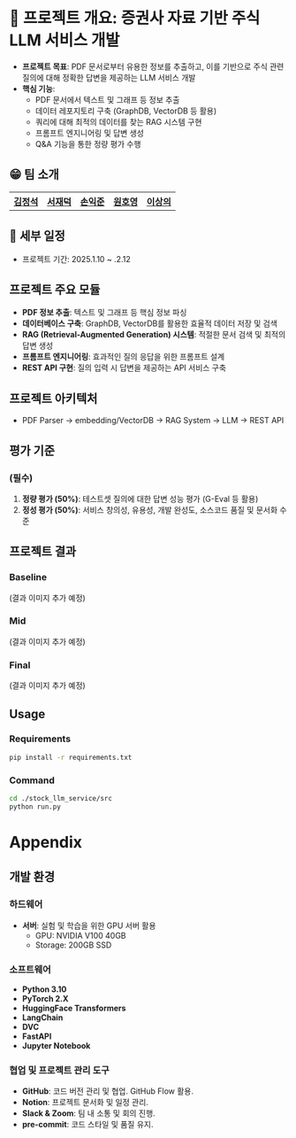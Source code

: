# 📕 프로젝트 개요: 증권사 자료 기반 주식 LLM 서비스 개발

- **프로젝트 목표**: PDF 문서로부터 유용한 정보를 추출하고, 이를 기반으로 주식 관련 질의에 대해 정확한 답변을 제공하는 LLM 서비스 개발
- **핵심 기능**:
  - PDF 문서에서 텍스트 및 그래프 등 정보 추출
  - 데이터 레포지토리 구축 (GraphDB, VectorDB 등 활용)
  - 쿼리에 대해 최적의 데이터를 찾는 RAG 시스템 구현
  - 프롬프트 엔지니어링 및 답변 생성
  - Q&A 기능을 통한 정량 평가 수행
  
## 😁 팀 소개
<table style="width: 100%; text-align: center;">
  <tr>
    <th><a href="https://github.com/privetin">김정석</a></th>
    <th><a href="https://github.com/jduck301">서재덕</a></th>
    <th><a href="https://github.com/son0179">손익준</a></th>
    <th><a href="https://github.com/WHY1862">원호영</a></th>
    <th><a href="https://github.com/LeSaUi">이상의</a></th>
  </tr>
</table>

## 📆 세부 일정
- 프로젝트 기간: 2025.1.10 ~ .2.12

## 프로젝트 주요 모듈
- **PDF 정보 추출**: 텍스트 및 그래프 등 핵심 정보 파싱
- **데이터베이스 구축**: GraphDB, VectorDB를 활용한 효율적 데이터 저장 및 검색
- **RAG (Retrieval-Augmented Generation) 시스템**: 적절한 문서 검색 및 최적의 답변 생성
- **프롬프트 엔지니어링**: 효과적인 질의 응답을 위한 프롬프트 설계
- **REST API 구현**: 질의 입력 시 답변을 제공하는 API 서비스 구축

## 프로젝트 아키텍처
- PDF Parser → embedding/VectorDB → RAG System → LLM → REST API

## 평가 기준
### (필수)
1. **정량 평가 (50%)**: 테스트셋 질의에 대한 답변 성능 평가 (G-Eval 등 활용)
2. **정성 평가 (50%)**: 서비스 창의성, 유용성, 개발 완성도, 소스코드 품질 및 문서화 수준

## 프로젝트 결과
### Baseline
(결과 이미지 추가 예정)

### Mid
(결과 이미지 추가 예정)

### Final
(결과 이미지 추가 예정)

## Usage
### Requirements
```bash
pip install -r requirements.txt
```

### Command
```bash
cd ./stock_llm_service/src
python run.py
```

# Appendix
## 개발 환경
### 하드웨어
- **서버**: 실험 및 학습을 위한 GPU 서버 활용
  - GPU: NVIDIA V100 40GB
  - Storage: 200GB SSD

### 소프트웨어
- **Python 3.10**
- **PyTorch 2.X**
- **HuggingFace Transformers**
- **LangChain**
- **DVC**
- **FastAPI**
- **Jupyter Notebook**

### 협업 및 프로젝트 관리 도구
- **GitHub**: 코드 버전 관리 및 협업. GitHub Flow 활용.
- **Notion**: 프로젝트 문서화 및 일정 관리.
- **Slack & Zoom**: 팀 내 소통 및 회의 진행.
- **pre-commit**: 코드 스타일 및 품질 유지.

